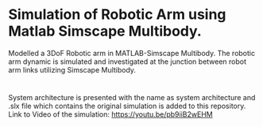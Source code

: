 # Simulation of Robotic Arm using Matlab Simscape Multibody.
Modelled a 3DoF Robotic arm in MATLAB-Simscape Multibody. The robotic arm dynamic is simulated and investigated at the junction between robot arm links utilizing Simscape Multibody.
#
System architecture is presented with the name as system architecture and .slx file which contains the original simulation is added to this repository.
Link to Video of the simulation: https://youtu.be/pb9iiB2wEHM
